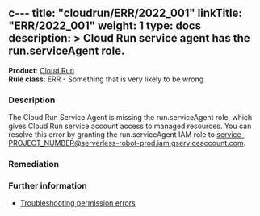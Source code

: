 c---
title: "cloudrun/ERR/2022_001"
linkTitle: "ERR/2022_001"
weight: 1
type: docs
description: >
  Cloud Run service agent has the run.serviceAgent role.
---

**Product**: [Cloud Run](https://cloud.google.com/run)\
**Rule class**: ERR - Something that is very likely to be wrong

### Description

The Cloud Run Service Agent is missing the run.serviceAgent role,
which gives Cloud Run service account access to managed resources.
You can resolve this error by granting the run.serviceAgent IAM role
to service-PROJECT_NUMBER@serverless-robot-prod.iam.gserviceaccount.com.

### Remediation

### Further information

- [Troubleshooting permission errors](https://cloud.google.com/run/docs/troubleshooting#service-agent)
